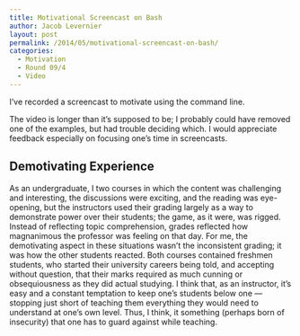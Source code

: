 ```yaml
---
title: Motivational Screencast on Bash
author: Jacob Levernier
layout: post
permalink: /2014/05/motivational-screencast-on-bash/
categories:
  - Motivation
  - Round 09/4
  - Video
---
```

I&#8217;ve recorded a screencast to motivate using the command line.



The video is longer than it&#8217;s supposed to be; I probably could have removed one of the examples, but had trouble deciding which. I would appreciate feedback especially on focusing one&#8217;s time in screencasts.

## Demotivating Experience

As an undergraduate, I two courses in which the content was challenging and interesting, the discussions were exciting, and the reading was eye-opening, but the instructors used their grading largely as a way to demonstrate power over their students; the game, as it were, was rigged. Instead of reflecting topic comprehension, grades reflected how magnanimous the professor was feeling on that day. For me, the demotivating aspect in these situations wasn&#8217;t the inconsistent grading; it was how the other students reacted. Both courses contained freshmen students, who started their university careers being told, and accepting without question, that their marks required as much cunning or obsequiousness as they did actual studying. I think that, as an instructor, it&#8217;s easy and a constant temptation to keep one&#8217;s students below one — stopping just short of teaching them everything they would need to understand at one&#8217;s own level. Thus, I think, it something (perhaps born of insecurity) that one has to guard against while teaching.